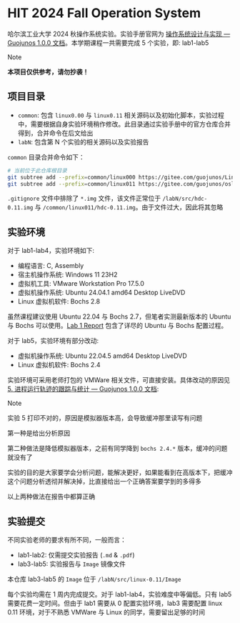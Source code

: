 # HIT 2024 Fall Operation System

哈尔滨工业大学 2024 秋操作系统实验。实验手册官网为 [操作系统设计与实现 — Guojunos 1.0.0 文档](https://os.guojunhit.cn/)。本学期课程一共需要完成 5 个实验，即: lab1-lab5

> [!note]
> **本项目仅供参考，请勿抄袭！**

## 项目目录

- `common`: 包含 `linux0.00` 与 `linux0.11` 相关源码以及初始化脚本，实验过程中，需要根据自身实验环境稍作修改。此目录通过实验手册中的官方仓库合并得到，合并命令在后文给出
- `labN`: 包含第 N 个实验的相关源码以及实验报告

`common` 目录合并命令如下：

```bash
# 当前位于此仓库根目录
git subtree add --prefix=common/linux000 https://gitee.com/guojunos/Linux000.git master
git subtree add --prefix=common/linux011 https://gitee.com/guojunos/oslab2020.git master
```

`.gitignore` 文件中排除了 `*.img` 文件，该文件正常位于 `/labN/src/hdc-0.11.img` 与 `/common/linux011/hdc-0.11.img`。由于文件过大，因此将其忽略

## 实验环境

对于 lab1-lab4，实验环境如下:

- 编程语言: C, Assembly
- 宿主机操作系统: Windows 11 23H2
- 虚拟机工具: VMware Workstation Pro 17.5.0
- 虚拟机操作系统: Ubuntu 24.04.1 amd64 Desktop LiveDVD
- Linux 虚拟机软件: Bochs 2.8

虽然课程建议使用 Ubuntu 22.04 与 Bochs 2.7，但笔者实测最新版本的 Ubuntu 与 Bochs 可以使用。[Lab 1 Report](./lab1/README.md) 包含了详尽的 Ubuntu 与 Bochs 配置过程。

对于 lab5，实验环境有部分改动:

- 虚拟机操作系统: Ubuntu 22.04.5 amd64 Desktop LiveDVD
- Linux 虚拟机软件: Bochs 2.4

实验环境可采用老师打包的 VMWare 相关文件，可直接安装。具体改动的原因见 [5. 进程运行轨迹的跟踪与统计 — Guojunos 1.0.0 文档](https://os.guojunhit.cn/linux011/lab03.html):

> [!note]
> 实验 5 打印不对的，原因是模拟器版本高，会导致缓冲那里读写有问题
>
> 第一种是给出分析原因
>
> 第二种做法是降低模拟器版本，之前有同学降到 `bochs 2.4.*` 版本，缓冲的问题就没有了
>
> 实验的目的是大家要学会分析问题，能解决更好，如果能看到在高版本下，把缓冲这个问题分析透彻并解决掉，比直接给出一个正确答案要学到的多得多
>
> 以上两种做法在报告中都算正确

## 实验提交

不同实验老师的要求有所不同，一般而言：

- lab1-lab2: 仅需提交实验报告 (`.md` & `.pdf`)
- lab3-lab5: 实验报告与 `Image` 镜像文件

本仓库 lab3-lab5 的 `Image` 位于 `/labN/src/linux-0.11/Image`

每个实验均需在 1 周内完成提交。对于 lab1-lab4，实验难度中等偏低。只有 lab5 需要花费一定时间。但由于 lab1 需要从 0 配置实验环境，lab3 需要配置 linux 0.11 环境，对于不熟悉 VMWare 与 Linux 的同学，需要留出足够的时间
